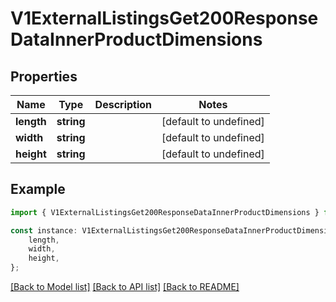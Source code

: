 # V1ExternalListingsGet200ResponseDataInnerProductDimensions


## Properties

Name | Type | Description | Notes
------------ | ------------- | ------------- | -------------
**length** | **string** |  | [default to undefined]
**width** | **string** |  | [default to undefined]
**height** | **string** |  | [default to undefined]

## Example

```typescript
import { V1ExternalListingsGet200ResponseDataInnerProductDimensions } from './api';

const instance: V1ExternalListingsGet200ResponseDataInnerProductDimensions = {
    length,
    width,
    height,
};
```

[[Back to Model list]](../README.md#documentation-for-models) [[Back to API list]](../README.md#documentation-for-api-endpoints) [[Back to README]](../README.md)
